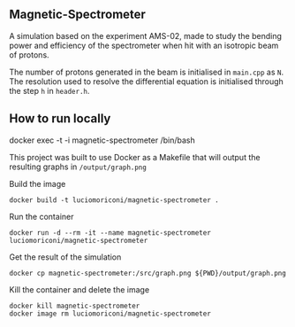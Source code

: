 ## Magnetic-Spectrometer 
A simulation based on the experiment AMS-02, made to study the bending power and efficiency of the spectrometer when hit with an isotropic beam of protons.  

The number of protons generated in the beam is initialised in `main.cpp` as `N`. The resolution used to resolve the differential equation is initialised through the step `h` in `header.h`.

## How to run locally

docker exec -t -i magnetic-spectrometer /bin/bash

This project was built to use Docker as a Makefile that will output the resulting graphs in `/output/graph.png`

Build the image
```
docker build -t luciomoriconi/magnetic-spectrometer .
```
Run the container
```
docker run -d --rm -it --name magnetic-spectrometer luciomoriconi/magnetic-spectrometer
```
Get the result of the simulation
```
docker cp magnetic-spectrometer:/src/graph.png ${PWD}/output/graph.png
```
Kill the container and delete the image
```
docker kill magnetic-spectrometer
docker image rm luciomoriconi/magnetic-spectrometer
```